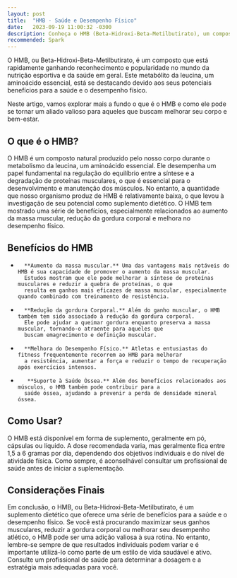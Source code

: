 ```yaml
---
layout: post
title:  "HMB - Saúde e Desempenho Físico"
date:   2023-09-19 11:00:32 -0300
description: Conheça o HMB (Beta-Hidroxi-Beta-Metilbutirato), um composto emergente na nutrição esportiva e saúde, conhecido por seus benefícios no desempenho e bem-estar.
recommended: Spark
---
```

O HMB, ou Beta-Hidroxi-Beta-Metilbutirato, é um composto que está rapidamente ganhando reconhecimento e popularidade no 
mundo da nutrição esportiva e da saúde em geral. Este metabólito da leucina, um aminoácido essencial, está se destacando 
devido aos seus potenciais benefícios para a saúde e o desempenho físico. 

Neste artigo, vamos explorar mais a fundo o 
que é o HMB e como ele pode se tornar um aliado valioso para aqueles que buscam melhorar seu corpo e bem-estar.

## O que é o HMB?
O HMB é um composto natural produzido pelo nosso corpo durante o metabolismo da leucina, um aminoácido essencial. 
Ele desempenha um papel fundamental na regulação do equilíbrio entre a síntese e a degradação de proteínas musculares, 
o que é essencial para o desenvolvimento e manutenção dos músculos. No entanto, a quantidade que nosso organismo produz 
de HMB é relativamente baixa, o que levou à investigação de seu potencial como suplemento dietético.
O HMB tem mostrado uma série de benefícios, especialmente relacionados ao aumento da massa muscular, redução da gordura 
corporal e melhora no desempenho físico.

## Benefícios do HMB
-       **Aumento da massa muscular.** Uma das vantagens mais notáveis do HMB é sua capacidade de promover o aumento da massa muscular. 
        Estudos mostram que ele pode melhorar a síntese de proteínas musculares e reduzir a quebra de proteínas, o que 
        resulta em ganhos mais eficazes de massa muscular, especialmente quando combinado com treinamento de resistência.
-       **Redução da gordura Corporal.** Além do ganho muscular, o HMB também tem sido associado à redução da gordura corporal. 
        Ele pode ajudar a queimar gordura enquanto preserva a massa muscular, tornando-o atraente para aqueles que 
        buscam emagrecimento e definição muscular.
-       **Melhora do Desempenho Físico.** Atletas e entusiastas do fitness frequentemente recorrem ao HMB para melhorar
        a resistência, aumentar a força e reduzir o tempo de recuperação após exercícios intensos.
-        **Suporte à Saúde Óssea.** Além dos benefícios relacionados aos músculos, o HMB também pode contribuir para a
        saúde óssea, ajudando a prevenir a perda de densidade mineral óssea.

## Como Usar?
O HMB está disponível em forma de suplemento, geralmente em pó, cápsulas ou líquido. A dose recomendada varia, mas 
geralmente fica entre 1,5 a 6 gramas por dia, dependendo dos objetivos individuais e do nível de atividade física. 
Como sempre, é aconselhável consultar um profissional de saúde antes de iniciar a suplementação.

## Considerações Finais
Em conclusão, o HMB, ou Beta-Hidroxi-Beta-Metilbutirato, é um suplemento dietético que oferece uma série de benefícios 
para a saúde e o desempenho físico. Se você está procurando maximizar seus ganhos musculares, reduzir a gordura corporal
ou melhorar seu desempenho atlético, o HMB pode ser uma adição valiosa à sua rotina. No entanto, lembre-se sempre de que 
resultados individuais podem variar e é importante utilizá-lo como parte de um estilo de vida saudável e ativo. Consulte 
um profissional de saúde para determinar a dosagem e a estratégia mais adequadas para você.
